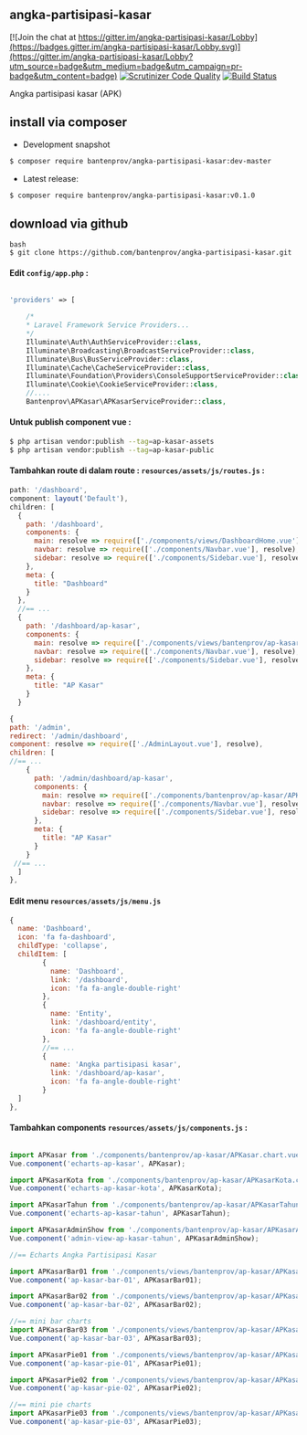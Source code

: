 ## angka-partisipasi-kasar

[![Join the chat at https://gitter.im/angka-partisipasi-kasar/Lobby](https://badges.gitter.im/angka-partisipasi-kasar/Lobby.svg)](https://gitter.im/angka-partisipasi-kasar/Lobby?utm_source=badge&utm_medium=badge&utm_campaign=pr-badge&utm_content=badge)
[![Scrutinizer Code Quality](https://scrutinizer-ci.com/g/bantenprov/angka-partisipasi-kasar/badges/quality-score.png?b=master)](https://scrutinizer-ci.com/g/bantenprov/angka-partisipasi-kasar/?branch=master)
[![Build Status](https://scrutinizer-ci.com/g/bantenprov/angka-partisipasi-kasar/badges/build.png?b=master)](https://scrutinizer-ci.com/g/bantenprov/angka-partisipasi-kasar/build-status/master)

Angka partisipasi kasar (APK)

## install via composer

- Development snapshot
```bash
$ composer require bantenprov/angka-partisipasi-kasar:dev-master
```
- Latest release:

```bash
$ composer require bantenprov/angka-partisipasi-kasar:v0.1.0
```

## download via github
~~~
bash
$ git clone https://github.com/bantenprov/angka-partisipasi-kasar.git
~~~


#### Edit `config/app.php` :
```php

'providers' => [

    /*
    * Laravel Framework Service Providers...
    */
    Illuminate\Auth\AuthServiceProvider::class,
    Illuminate\Broadcasting\BroadcastServiceProvider::class,
    Illuminate\Bus\BusServiceProvider::class,
    Illuminate\Cache\CacheServiceProvider::class,
    Illuminate\Foundation\Providers\ConsoleSupportServiceProvider::class,
    Illuminate\Cookie\CookieServiceProvider::class,
    //....
    Bantenprov\APKasar\APKasarServiceProvider::class,

```

#### Untuk publish component vue :

```bash
$ php artisan vendor:publish --tag=ap-kasar-assets
$ php artisan vendor:publish --tag=ap-kasar-public
```
#### Tambahkan route di dalam route : `resources/assets/js/routes.js` :

```javascript
path: '/dashboard',
component: layout('Default'),
children: [
  {
    path: '/dashboard',
    components: {
      main: resolve => require(['./components/views/DashboardHome.vue'], resolve),
      navbar: resolve => require(['./components/Navbar.vue'], resolve),
      sidebar: resolve => require(['./components/Sidebar.vue'], resolve)
    },
    meta: {
      title: "Dashboard"
    }
  },
  //== ...
  {
    path: '/dashboard/ap-kasar',
    components: {
      main: resolve => require(['./components/views/bantenprov/ap-kasar/DashboardAPKasar.vue'], resolve),
      navbar: resolve => require(['./components/Navbar.vue'], resolve),
      sidebar: resolve => require(['./components/Sidebar.vue'], resolve)
    },
    meta: {
      title: "AP Kasar"
    }
  }
```

```javascript
{
path: '/admin',
redirect: '/admin/dashboard',
component: resolve => require(['./AdminLayout.vue'], resolve),
children: [
//== ...
    {
      path: '/admin/dashboard/ap-kasar',
      components: {
        main: resolve => require(['./components/bantenprov/ap-kasar/APKasarAdmin.show.vue'], resolve),
        navbar: resolve => require(['./components/Navbar.vue'], resolve),
        sidebar: resolve => require(['./components/Sidebar.vue'], resolve)
      },
      meta: {
        title: "AP Kasar"
      }
    }
 //== ...   
  ]
},

```
#### Edit menu `resources/assets/js/menu.js`

```javascript
{
  name: 'Dashboard',
  icon: 'fa fa-dashboard',
  childType: 'collapse',
  childItem: [
        {
          name: 'Dashboard',
          link: '/dashboard',
          icon: 'fa fa-angle-double-right'
        },
        {
          name: 'Entity',
          link: '/dashboard/entity',
          icon: 'fa fa-angle-double-right'
        },
        //== ...
        {
          name: 'Angka partisipasi kasar',
          link: '/dashboard/ap-kasar',
          icon: 'fa fa-angle-double-right'
        }
  ]
},

```

#### Tambahkan components `resources/assets/js/components.js` :

```javascript

import APKasar from './components/bantenprov/ap-kasar/APKasar.chart.vue';
Vue.component('echarts-ap-kasar', APKasar);

import APKasarKota from './components/bantenprov/ap-kasar/APKasarKota.chart.vue';
Vue.component('echarts-ap-kasar-kota', APKasarKota);

import APKasarTahun from './components/bantenprov/ap-kasar/APKasarTahun.chart.vue';
Vue.component('echarts-ap-kasar-tahun', APKasarTahun);

import APKasarAdminShow from './components/bantenprov/ap-kasar/APKasarAdmin.show.vue';
Vue.component('admin-view-ap-kasar-tahun', APKasarAdminShow);

//== Echarts Angka Partisipasi Kasar

import APKasarBar01 from './components/views/bantenprov/ap-kasar/APKasarBar01.vue';
Vue.component('ap-kasar-bar-01', APKasarBar01);

import APKasarBar02 from './components/views/bantenprov/ap-kasar/APKasarBar02.vue';
Vue.component('ap-kasar-bar-02', APKasarBar02);

//== mini bar charts
import APKasarBar03 from './components/views/bantenprov/ap-kasar/APKasarBar03.vue';
Vue.component('ap-kasar-bar-03', APKasarBar03);

import APKasarPie01 from './components/views/bantenprov/ap-kasar/APKasarPie01.vue';
Vue.component('ap-kasar-pie-01', APKasarPie01);

import APKasarPie02 from './components/views/bantenprov/ap-kasar/APKasarPie02.vue';
Vue.component('ap-kasar-pie-02', APKasarPie02);

//== mini pie charts
import APKasarPie03 from './components/views/bantenprov/ap-kasar/APKasarPie03.vue';
Vue.component('ap-kasar-pie-03', APKasarPie03);
```
